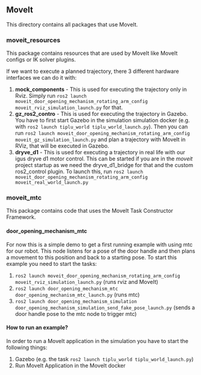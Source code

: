 ## MoveIt

This directory contains all packages that use MoveIt.

### moveit_resources

This package contains resources that are used by MoveIt like MoveIt configs or IK solver plugins.

If we want to execute a planned trajectory, there 3 different hardware interfaces we can do it with:

1. **mock_components** - This is used for executing the trajectory only in Rviz. Simply run `ros2 launch moveit_door_opening_mechanism_rotating_arm_config moveit_rviz_simulation_launch.py` for that.
2. **gz_ros2_contro** - This is used for executing the trajectory in Gazebo. You have to first start Gazebo in the simulation
simulation docker (e.g. with `ros2 launch tiplu_world tiplu_world_launch.py`). Then you can run `ros2 launch moveit_door_opening_mechanism_rotating_arm_config moveit_gz_simulation_launch.py` and plan a trajectory with MoveIt in
RViz, that will be executed in Gazebo.
1. **dryve_d1** - This is used for executing a trajectory in real life with our igus dryve d1 motor control. This can
be started if you are in the *moveit* project startup as we need the dryve_d1_bridge for that and the custom ros2_control
plugin. To launch this, run `ros2 launch moveit_door_opening_mechanism_rotating_arm_config moveit_real_world_launch.py`


### moveit_mtc

This package contains code that uses the MoveIt Task Constructor Framework.

#### door_opening_mechanism_mtc

For now this is a simple demo to get a first running example with using mtc for our robot. This node listens for a 
pose of the door handle and then plans a movement to this position and back to a starting pose. To start this example
you need to start the tasks:
1. `ros2 launch moveit_door_opening_mechanism_rotating_arm_config moveit_rviz_simulation_launch.py` (runs rviz and MoveIt)
2. `ros2 launch door_opening_mechanism_mtc door_opening_mechanism_mtc_launch.py` (runs mtc)
3. `ros2 launch door_opening_mechanism_simulation door_opening_mechanism_simulation_send_fake_pose_launch.py` (sends a door handle pose to the mtc node to trigger mtc)

#### How to run an example?

In order to run a MoveIt application in the simulation you have to start the following things:
1. Gazebo (e.g. the task `ros2 launch tiplu_world tiplu_world_launch.py`)
2. Run MoveIt Application in the MoveIt docker
